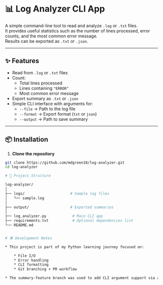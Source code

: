 # 📊 Log Analyzer CLI App

A simple command-line tool to read and analyze `.log` or `.txt` files.  
It provides useful statistics such as the number of lines processed, error counts, and the most common error message.  
Results can be exported as `.txt` or `.json`.

---

## ✨ Features
- Read from `.log` or `.txt` files
- Count:
  - Total lines processed
  - Lines containing `"ERROR"`
  - Most common error message
- Export summary as `.txt` or `.json`
- Simple CLI interface with arguments for:
  - `--file` → Path to the log file
  - `--format` → Export format (`txt` or `json`)
  - `--output` → Path to save summary

---

## 📦 Installation
1. **Clone the repository**
```bash
git clone https://github.com/mdgreen18/log-analyzer.git
cd log-analyzer

# 📂 Project Structure

log-analyzer/
│
├── logs/                     # Sample log files
│   └── sample.log
│
├── output/                   # Exported summaries
│
├── log_analyzer.py            # Main CLI app
├── requirements.txt           # Optional dependencies list
└── README.md


# 🛠 Development Notes

* This project is part of my Python learning journey focused on:

    * File I/O
    * Error handling
    * CLI formatting
    * Git branching + PR workflow

* The summary-feature branch was used to add CLI argument support via argparse.
